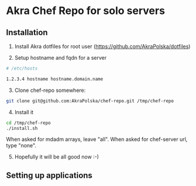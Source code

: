 # Akra Chef Repo for solo servers


## Installation

1. Install Akra dotfiles for root user (https://github.com/AkraPolska/dotfiles)

2. Setup hostname and fqdn for a server

  ```bash
  # /etc/hosts
  
  1.2.3.4 hostname hostname.domain.name
  ```

3. Clone chef-repo somewhere:

  ```bash
  git clone git@github.com:AkraPolska/chef-repo.git /tmp/chef-repo
  ```

4. Install it

  ```bash
  cd /tmp/chef-repo
  ./install.sh
  ```
  
  When asked for mdadm arrays, leave "all".
  When asked for chef-server url, type "none".

5. Hopefully it will be all good now :-)

## Setting up applications